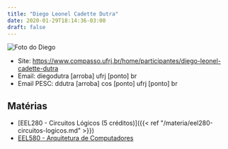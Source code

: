 ```yaml
---
title: "Diego Leonel Cadette Dutra"
date: 2020-01-29T18:14:36-03:00
draft: false
---
```


![Foto do Diego](https://cos.ufrj.br/uploadfile/imagem_pessoas/DiegoNovaFoto1.jpg)

- Site: https://www.compasso.ufrj.br/home/participantes/diego-leonel-cadette-dutra
- Email: diegodutra [arroba] ufrj [ponto] br
- Email PESC: ddutra [arroba] cos [ponto] ufrj [ponto] br

## Matérias

- [EEL280 - Circuitos Lógicos (5 créditos)]({{< ref "/materia/eel280-circuitos-logicos.md" >}})
- [EEL580 - Arquitetura de Computadores](https://www.compasso.ufrj.br/disciplinas/eel580)
